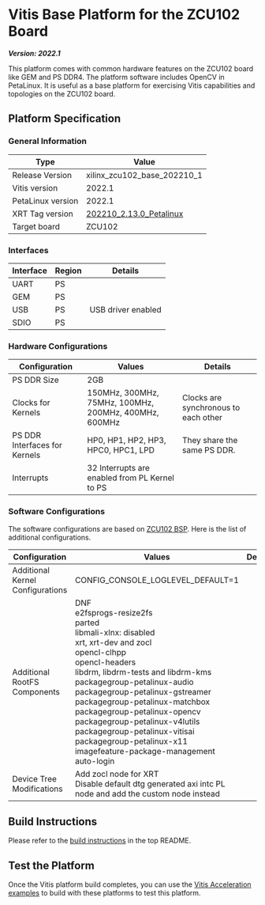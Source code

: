 # Vitis Base Platform for the ZCU102 Board

***Version: 2022.1***

This platform comes with common hardware features on the ZCU102 board like GEM and PS DDR4. The platform software includes OpenCV in PetaLinux. It is useful as a base platform for exercising Vitis capabilities and topologies on the ZCU102 board.

## Platform Specification

### General Information

| Type              | Value                       |
| ----------------- | --------------------------- |
| Release Version   | xilinx_zcu102_base_202210_1 |
| Vitis version     | 2022.1                      |
| PetaLinux version | 2022.1                      |
| XRT Tag version   | [202210_2.13.0_Petalinux](https://github.com/Xilinx/XRT/releases/tag/202210_2.13.0_Petalinux)              |
| Target board      | ZCU102                      |

### Interfaces

| Interface | Region | Details            |
| --------- | ------ | ------------------ |
| UART      | PS     |                    |
| GEM       | PS     |                    |
| USB       | PS     | USB driver enabled |
| SDIO      | PS     |                    |

### Hardware Configurations

| Configuration                 | Values                                                | Details                             |
| ----------------------------- | ----------------------------------------------------- | ------------------------------------|
| PS DDR Size                   | 2GB                                                   |                                     |
| Clocks for Kernels            | 150MHz, 300MHz, 75MHz, 100MHz, 200MHz, 400MHz, 600MHz | Clocks are synchronous to each other|
| PS DDR Interfaces for Kernels | HP0, HP1, HP2, HP3, HPC0, HPC1, LPD                   | They share the same PS DDR.         |
| Interrupts                    | 32 Interrupts are enabled from PL Kernel to PS        |                                     |

### Software Configurations

The software configurations are based on [ZCU102 BSP](https://www.xilinx.com/support/download/index.html/content/xilinx/en/downloadNav/embedded-design-tools.html). Here is the list of additional configurations.

| Configuration                    | Values                                                       | Details |
| -------------------------------- | ------------------------------------------------------------ | ------- |
| Additional Kernel Configurations | CONFIG_CONSOLE_LOGLEVEL_DEFAULT=1                            |         |
| Additional RootFS Components     | DNF<br />e2fsprogs-resize2fs<br />parted<br />libmali-xlnx: disabled<br />xrt, xrt-dev and zocl<br />opencl-clhpp<br />opencl-headers<br />libdrm, libdrm-tests and libdrm-kms<br />packagegroup-petalinux-audio<br />packagegroup-petalinux-gstreamer<br />packagegroup-petalinux-matchbox<br />packagegroup-petalinux-opencv<br />packagegroup-petalinux-v4lutils<br />packagegroup-petalinux-vitisai<br />packagegroup-petalinux-x11<br />imagefeature-package-management<br />auto-login |         |
| Device Tree Modifications        | Add zocl node for XRT<br />Disable default dtg generated axi intc PL node and add the custom node instead |         |

## Build Instructions

Please refer to the [build instructions](../../README.md#build-instructions) in the top README.

## Test the Platform

Once the Vitis platform build completes, you can use the [Vitis Acceleration examples](https://github.com/Xilinx/Vitis_Accel_Examples) to build with these platforms to test this platform.
